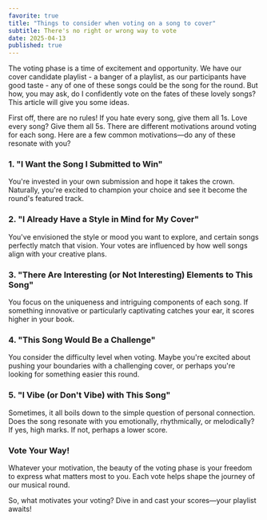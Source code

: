 ```yaml
---
favorite: true
title: "Things to consider when voting on a song to cover"
subtitle: There's no right or wrong way to vote
date: 2025-04-13
published: true
---
```

The voting phase is a time of excitement and opportunity. We have our cover candidate playlist - a banger of a playlist, as our participants have good taste - any of one of these songs could be the song for the round. But how, you may ask, do I confidently vote on the fates of these lovely songs? This article will give you some ideas.

First off, there are no rules! If you hate every song, give them all 1s. Love every song? Give them all 5s. There are different motivations around voting for each song. Here are a few common motivations—do any of these resonate with you?

### 1. "I Want the Song I Submitted to Win"

You're invested in your own submission and hope it takes the crown. Naturally, you're excited to champion your choice and see it become the round's featured track.

### 2. "I Already Have a Style in Mind for My Cover"

You've envisioned the style or mood you want to explore, and certain songs perfectly match that vision. Your votes are influenced by how well songs align with your creative plans.

### 3. "There Are Interesting (or Not Interesting) Elements to This Song"

You focus on the uniqueness and intriguing components of each song. If something innovative or particularly captivating catches your ear, it scores higher in your book.

### 4. "This Song Would Be a Challenge"

You consider the difficulty level when voting. Maybe you're excited about pushing your boundaries with a challenging cover, or perhaps you're looking for something easier this round.

### 5. "I Vibe (or Don't Vibe) with This Song"

Sometimes, it all boils down to the simple question of personal connection. Does the song resonate with you emotionally, rhythmically, or melodically? If yes, high marks. If not, perhaps a lower score.

### Vote Your Way!

Whatever your motivation, the beauty of the voting phase is your freedom to express what matters most to you. Each vote helps shape the journey of our musical round.

So, what motivates your voting? Dive in and cast your scores—your playlist awaits!
